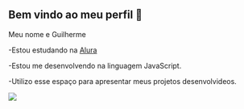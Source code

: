 ## Bem vindo ao meu perfil 💙

Meu nome e Guilherme

-Estou estudando na [Alura](https://www.alura.com.br)

-Estou me desenvolvendo na linguagem JavaScript.

-Utilizo esse espaço para apresentar meus projetos desenvolvideos.

![](https://media1.tenor.com/m/ZMe398J4PoEAAAAC/ok-okay.gif)
